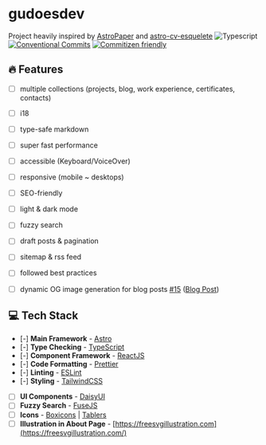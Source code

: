 # gudoesdev 

Project heavily inspired by [AstroPaper](https://github.com/satnaing/astro-paper) and [astro-cv-esquelete](https://github.com/mmouzo/astro-cv-esquelete)
![Typescript](https://img.shields.io/badge/TypeScript-007ACC?style=for-the-badge&logo=typescript&logoColor=white)
[![Conventional Commits](https://img.shields.io/badge/Conventional%20Commits-1.0.0-%23FE5196?logo=conventionalcommits&logoColor=white&style=for-the-badge)](https://conventionalcommits.org)
[![Commitizen friendly](https://img.shields.io/badge/commitizen-friendly-brightgreen.svg?style=for-the-badge)](http://commitizen.github.io/cz-cli/)

## 🔥 Features

- [ ] multiple collections (projects, blog, work experience, certificates, contacts)
- [ ] i18
- [ ] type-safe markdown
- [ ] super fast performance
- [ ] accessible (Keyboard/VoiceOver)
- [ ] responsive (mobile ~ desktops)
- [ ] SEO-friendly
- [ ] light & dark mode
- [ ] fuzzy search
- [ ] draft posts & pagination
- [ ] sitemap & rss feed
- [ ] followed best practices
- [ ] dynamic OG image generation for blog posts [#15](https://github.com/satnaing/astro-paper/pull/15) ([Blog Post](https://astro-paper.pages.dev/posts/dynamic-og-image-generation-in-astropaper-blog-posts/))


## 💻 Tech Stack

- [-] **Main Framework** - [Astro](https://astro.build/)  
- [-] **Type Checking** - [TypeScript](https://www.typescriptlang.org/)  
- [-] **Component Framework** - [ReactJS](https://reactjs.org/)  
- [-] **Code Formatting** - [Prettier](https://prettier.io/)  
- [-] **Linting** - [ESLint](https://eslint.org)
- [-] **Styling** - [TailwindCSS](https://tailwindcss.com/)  
- [ ] **UI Components** - [DaisyUI](https://daisyui.com/)
- [ ] **Fuzzy Search** - [FuseJS](https://fusejs.io/)  
- [ ] **Icons** - [Boxicons](https://boxicons.com/) | [Tablers](https://tabler-icons.io/)  
- [ ] **Illustration in About Page** - [https://freesvgillustration.com](https://freesvgillustration.com/)  
